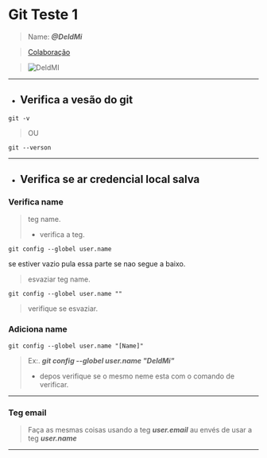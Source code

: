# Git Teste 1

> Name: ***@DeldMi***

> [Colaboração](documentos/CONTRIBUTING.md)

> ![DeldMI](https://avatars.githubusercontent.com/u/63366610?v=4)

---



- ## Verifica a vesão do git

```git
git -v
```

> OU

```git
git --verson
```
---
- ## Verifica se ar credencial local salva

### Verifica name

> teg name.
> - verifica a teg.

```git
git config --globel user.name
```

se estiver vazio pula essa parte se nao segue a baixo.
> esvaziar teg name.

```git
git config --globel user.name ""
```
> verifique se esvaziar.

### Adiciona  name
```git
git config --globel user.name "[Name]"
```
> Ex:.  ***git config --globel user.name "DeldMi"*** 
> - depos verifique se o mesmo neme esta com o comando de verificar. 

--- 
### Teg email
> Faça as mesmas coisas usando a teg ***user.email***  au envés de usar a teg ***user.name***
---
